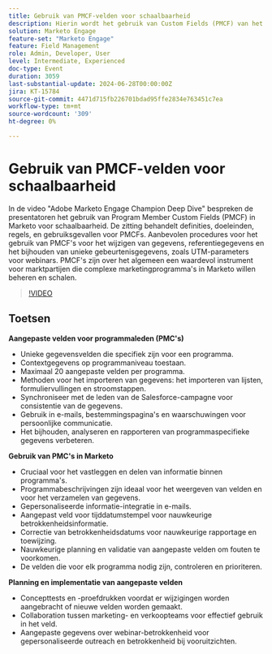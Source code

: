 ```yaml
---
title: Gebruik van PMCF-velden voor schaalbaarheid
description: Hierin wordt het gebruik van Custom Fields (PMCF) van het Lid van het Programma in Marketo voor scalability besproken. De zitting behandelt definities, doeleinden, regels, en gebruiksgevallen voor PMCFs. Aanbevolen procedures voor het gebruik van PMCF's voor het wijzigen van gegevens, referentiegegevens en het bijhouden van unieke gebeurtenisgegevens, zoals UTM-parameters voor webinars. PMCF's zijn over het algemeen een waardevol instrument voor marktpartijen die complexe marketingprogramma's in Marketo willen beheren en schalen.
solution: Marketo Engage
feature-set: "Marketo Engage"
feature: Field Management
role: Admin, Developer, User
level: Intermediate, Experienced
doc-type: Event
duration: 3059
last-substantial-update: 2024-06-28T00:00:00Z
jira: KT-15784
source-git-commit: 4471d715fb226701bdad95ffe2834e763451c7ea
workflow-type: tm+mt
source-wordcount: '309'
ht-degree: 0%

---
```



# Gebruik van PMCF-velden voor schaalbaarheid

In de video &quot;Adobe Marketo Engage Champion Deep Dive&quot; bespreken de presentatoren het gebruik van Program Member Custom Fields (PMCF) in Marketo voor schaalbaarheid. De zitting behandelt definities, doeleinden, regels, en gebruiksgevallen voor PMCFs. Aanbevolen procedures voor het gebruik van PMCF&#39;s voor het wijzigen van gegevens, referentiegegevens en het bijhouden van unieke gebeurtenisgegevens, zoals UTM-parameters voor webinars. PMCF&#39;s zijn over het algemeen een waardevol instrument voor marktpartijen die complexe marketingprogramma&#39;s in Marketo willen beheren en schalen.

>[!VIDEO](https://video.tv.adobe.com/v/3430531/?learn=on)

## Toetsen

**Aangepaste velden voor programmaleden (PMC&#39;s)**

* Unieke gegevensvelden die specifiek zijn voor een programma.
* Contextgegevens op programmaniveau toestaan.
* Maximaal 20 aangepaste velden per programma.
* Methoden voor het importeren van gegevens: het importeren van lijsten, formuliervullingen en stroomstappen.
* Synchroniseer met de leden van de Salesforce-campagne voor consistentie van de gegevens.
* Gebruik in e-mails, bestemmingspagina&#39;s en waarschuwingen voor persoonlijke communicatie.
* Het bijhouden, analyseren en rapporteren van programmaspecifieke gegevens verbeteren.

**Gebruik van PMC&#39;s in Marketo**

* Cruciaal voor het vastleggen en delen van informatie binnen programma&#39;s.
* Programmabeschrijvingen zijn ideaal voor het weergeven van velden en voor het verzamelen van gegevens.
* Gepersonaliseerde informatie-integratie in e-mails.
* Aangepast veld voor tijddatumstempel voor nauwkeurige betrokkenheidsinformatie.
* Correctie van betrokkenheidsdatums voor nauwkeurige rapportage en toewijzing.
* Nauwkeurige planning en validatie van aangepaste velden om fouten te voorkomen.
* De velden die voor elk programma nodig zijn, controleren en prioriteren.

**Planning en implementatie van aangepaste velden**

* Concepttests en -proefdrukken voordat er wijzigingen worden aangebracht of nieuwe velden worden gemaakt.
* Collaboration tussen marketing- en verkoopteams voor effectief gebruik in het veld.
* Aangepaste gegevens over webinar-betrokkenheid voor gepersonaliseerde outreach en betrokkenheid bij vooruitzichten.